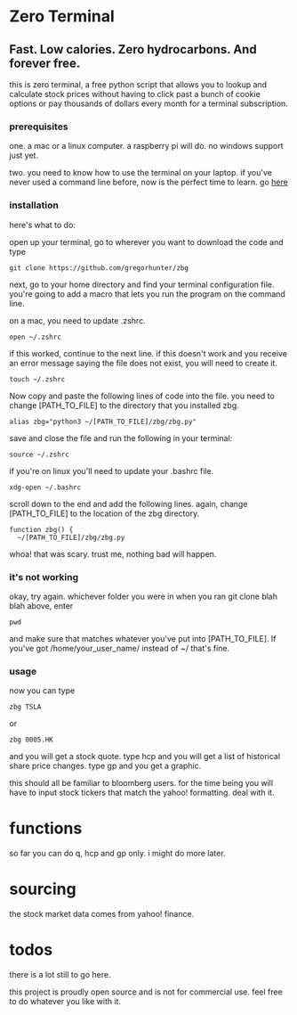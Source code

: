 # Zero Terminal

## Fast. Low calories. Zero hydrocarbons. And forever free.

this is zero terminal, a free python script that allows you to lookup and calculate stock prices without having to click past a bunch of cookie options or pay thousands of dollars every month for a terminal subscription.

### prerequisites

one. a mac or a linux computer. a raspberry pi will do. no windows support just yet.

two. you need to know how to use the terminal on your laptop. if you've never used a command line before, now is the perfect time to learn. go [here](https://www.learnenough.com/command-line-tutorial)

### installation

here's what to do:

open up your terminal, go to wherever you want to download the code and type 

	git clone https://github.com/gregorhunter/zbg

next, go to your home directory and find your terminal configuration file. you're going to add a macro that lets you run the program on the command line.

on a mac, you need to update .zshrc.

	open ~/.zshrc

if this worked, continue to the next line. if this doesn't work and you receive an error message saying the file does not exist, you will need to create it.

	touch ~/.zshrc
	
Now copy and paste the following lines of code into the file. you need to change [PATH_TO_FILE] to the directory that you installed zbg.

	alias zbg="python3 ~/[PATH_TO_FILE]/zbg/zbg.py"

save and close the file and run the following in your terminal:

	source ~/.zshrc

if you're on linux you'll need to update your .bashrc file.

    xdg-open ~/.bashrc

scroll down to the end and add the following lines. again, change [PATH_TO_FILE] to the location of the zbg directory.

    function zbg() {
      ~/[PATH_TO_FILE]/zbg/zbg.py

whoa! that was scary. trust me, nothing bad will happen.

### it's not working

okay, try again. whichever folder you were in when you ran git clone blah blah above, enter

	pwd
	
and make sure that matches whatever you've put into [PATH_TO_FILE]. If you've got /home/your_user_name/ instead of ~/ that's fine.

### usage

now you can type

	zbg TSLA
  
 or 
 
    zbg 0005.HK

and you will get a stock quote. type hcp and you will get a list of historical share price changes. type gp and you get a graphic.

this should all be familiar to bloomberg users. for the time being you will have to input stock tickers that match the yahoo! formatting. deal with it.

# functions

so far you can do q, hcp and gp only. i might do more later. 

# sourcing

the stock market data comes from yahoo! finance. 

# todos

there is a lot still to go here.

this project is proudly open source and is not for commercial use. feel free to do whatever you like with it.
